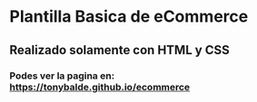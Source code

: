 # Plantilla Basica de eCommerce

## Realizado solamente con HTML y CSS

### Podes ver la pagina en: https://tonybalde.github.io/ecommerce
